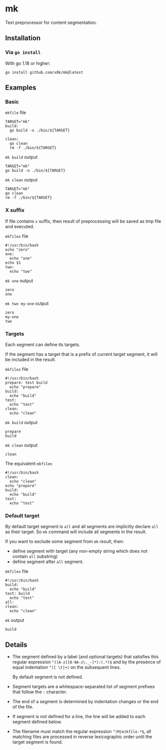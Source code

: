# mk

Text preprocessor for content segmentation.

## Installation

### Via `go install`

With go 1.18 or higher:

```shell
go install github.com/x0k/mk@latest
```

## Examples

### Basic

`mkfile` file

```shell
TARGET="mk"
build:
  go build -o ./bin/${TARGET}

clean:
  go clean
  rm -f ./bin/${TARGET}
```

`mk build` output

```shell
TARGET="mk"
go build -o ./bin/${TARGET}
```

`mk clean` output

```shell
TARGET="mk"
go clean
rm -f ./bin/${TARGET}
```

### X suffix

If file contains `x` suffix, then result of preprocessing will be saved as tmp file and executed.

`mkfilex` file

```shell
#!/usr/bin/bash
echo "zero"
one:
  echo "one"
echo $1
two:
  echo "two"
```

`mk one` output

```shell
zero
one
```

`mk two my-one` output

```shell
zero
my-one
two
```

### Targets

Each segment can define its targets.

If the segment has a target that is a prefix of current target segment, it will be included in the result.

`mkfilex` file

```shell
#!/usr/bin/bash
prepare: test build
  echo "prepare"
build:
  echo "build"
test:
  echo "test"
clean:
  echo "clean"
```

`mk build` output

```shell
prepare
build
```

`mk clean` output

```shell
clean
```

The equivalent `mkfilex`

```shell
#!/usr/bin/bash
clean:
  echo "clean"
echo "prepare"
build:
  echo "build"
test:
  echo "test"
```

### Default target

By default target segment is `all` and all segments are implicitly declare `all` as their target.
So `mk` command will include all segments in the result.

If you want to exclude some segment from `mk` result, then:
- define segment with target (any non-empty string which does not contain `all` substring)
- define segment after `all` segment.

`mkfilex` file

```shell
#!/usr/bin/bash
build:
  echo "build"
test: build
  echo "test"
all:
clean:
  echo "clean"
```

`mk` output

```shell
build
```

## Details

- The segment defined by a label (and optional targets) that satisfies this regular expression `^([A-z][0-9A-z\._-]*):(.*)$` and by the presence of equal indentation `^([ \t]+)` on the subsequent lines.

  By default segment is not defined.

- Segment targets are a whitespace-separated list of segment prefixes that follow the `:` character.
- The end of a segment is determined by indentation changes or the end of the file.
- If segment is not defined for a line, the line will be added to each segment defined below.
- The filename must match the regular expression `^(M|m)kfile.*$`, all matching files are processed in reverse lexicographic order until the target segment is found.
